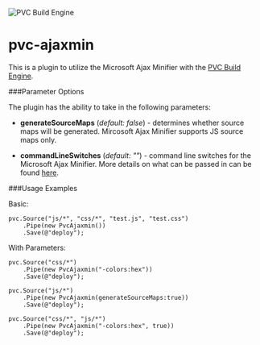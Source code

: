 ![PVC Build Engine](http://i.imgur.com/vyROdJJ.png)

pvc-ajaxmin
===========

This is a plugin to utilize the Microsoft Ajax Minifier with the [PVC Build Engine](https://github.com/pvcbuild).

###Parameter Options

The plugin has the ability to take in the following parameters:

* **generateSourceMaps** (*default: false*) - determines whether source maps will be generated.  Mircosoft Ajax Minifier supports JS source maps only.
	
* **commandLineSwitches** (*default: ""*) - command line switches for the Microsoft Ajax Minifier. More details on what can be passed in can be found [here](http://ajaxmin.codeplex.com/wikipage?title=Command-Line%20Switches).

###Usage Examples

Basic:

```
pvc.Source("js/*", "css/*", "test.js", "test.css")
	.Pipe(new PvcAjaxmin())
	.Save(@"deploy");
```

With Parameters:

```
pvc.Source("css/*")
	.Pipe(new PvcAjaxmin("-colors:hex"))
	.Save(@"deploy");
```

```
pvc.Source("js/*")
	.Pipe(new PvcAjaxmin(generateSourceMaps:true))
	.Save(@"deploy");
```

```
pvc.Source("css/*", "js/*")
	.Pipe(new PvcAjaxmin("-colors:hex", true))
	.Save(@"deploy");
```